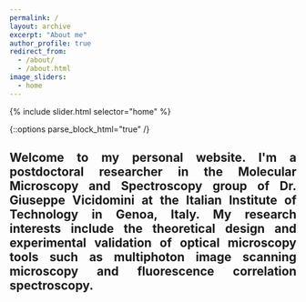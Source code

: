 ```yaml
---
permalink: /
layout: archive
excerpt: "About me"
author_profile: true
redirect_from:
  - /about/
  - /about.html
image_sliders:
  - home
---
```


{% include slider.html selector="home" %}

{::options parse_block_html="true" /}

<h2>Welcome to my personal website. I'm a postdoctoral researcher in the Molecular Microscopy and Spectroscopy group of Dr. Giuseppe Vicidomini at the Italian Institute of Technology in Genoa, Italy. My research interests include the theoretical design and experimental validation of optical microscopy tools such as multiphoton image scanning microscopy and fluorescence correlation spectroscopy. </h2>
<body align="justify">


  

